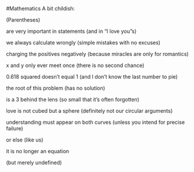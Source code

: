 #Mathematics
A bit childish:

(Parentheses)

are very important in statements
(and in “I love you”s)

we always calculate wrongly
(simple mistakes with no excuses)

charging the positives negatively
(because miracles are only for romantics)

x and y only ever meet once
(there is no second chance)

0.618 squared doesn’t equal 1
(and I don’t know the last number to pie)

the root of this problem
(has no solution)

is a 3 behind the lens
(so small that it’s often forgotten)

love is not cubed but a sphere
(definitely not our circular arguments)

understanding must appear on both curves
(unless you intend for precise failure)

or else
(like us)

it is no longer an equation

(but merely undefined)